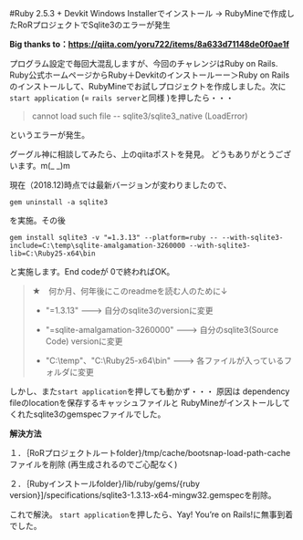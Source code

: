 #Ruby 2.5.3 + Devkit Windows Installerでインストール → RubyMineで作成したRoRプロジェクトでSqlite3のエラーが発生

__Big thanks to：https://qiita.com/yoru722/items/8a633d71148de0f0ae1f__

プログラム設定で毎回大混乱しますが、今回のチャレンジはRuby on Rails. Ruby公式ホームページからRuby＋Devkitのインストールーー＞Ruby on Railsのインストールして、RubyMineでお試しプロジェクトを作成しました。次に `start application` (= `rails server`と同様 )を押したら・・・

> cannot load such file -- sqlite3/sqlite3_native (LoadError)

というエラーが発生。

グーグル神に相談してみたら、上のqiitaポストを発見。
どうもありがとうございます。m(_ _)m

現在（2018.12)時点では最新バージョンが変わりましたので、

```
gem uninstall -a sqlite3 
```

を実施。その後

```
gem install sqlite3 -v "=1.3.13" --platform=ruby -- --with-sqlite3-include=C:\temp\sqlite-amalgamation-3260000 --with-sqlite3-lib=C:\Ruby25-x64\bin
```
と実施します。End codeが 0で終わればOK。

>★　何か月、何年後にこのreadmeを読む人のために↓
>- "=1.3.13" ---> 自分のsqlite3のversionに変更
>
>- "=sqlite-amalgamation-3260000" ---> 自分のsqlite3(Source Code) versionに変更
>
>- "C:\temp\"、"C:\Ruby25-x64\bin" ---> 各ファイルが入っているフォルダに変更


しかし、また`start application`を押しても動かず・・・
原因は dependency fileのlocationを保存するキャッシュファイルと
RubyMineがインストールしてくれたsqlite3のgemspecファイルでした。

__解決方法__

１．｛RoRプロジェクトルートfolder}/tmp/cache/bootsnap-load-path-cacheファイルを削除
 (再生成されるのでご心配なく)

２．｛Rubyインストールfolder}/lib/ruby/gems/{ruby version}]/specifications/sqlite3-1.3.13-x64-mingw32.gemspecを削除。

これで解決。
`start application`を押したら、Yay! You’re on Rails!に無事到着でした。